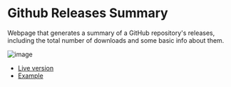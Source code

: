 # Github Releases Summary

Webpage that generates a summary of a GitHub repository's releases, including the total number of downloads and some basic info about them.

![image](https://github.com/binarynonsense/github-releases-summary/assets/8535921/310f1ad0-feac-4799-9bb9-cf437ffdcc7e)

- [Live version](http://www.binarynonsense.com/webapps/github-releases-summary/)
- [Example](http://www.binarynonsense.com/webapps/github-releases-summary/?owner=binarynonsense&name=comic-book-reader)
